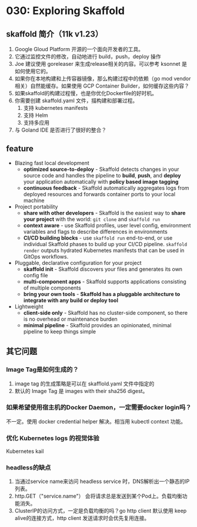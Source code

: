 # 030: Exploring Skaffold

## skaffold 简介（11k v1.23）

1. Google Gloud Platform 开源的一个面向开发者的工具。
2. 它通过监控文件的修改，自动地进行 build，push，deploy 操作
3. Joe 建议使用 goreleaser 来生成release相关的内容。可以参考 ksonnet 是如何使用它的。
4. 如果你在本地构建和上传容器镜像，那么构建过程中的依赖（go mod vendor 相关）自然能缓存。如果使用 GCP Container Builder，如何缓存这些内容？
5. 如果skaffold的构建过程慢，也是你优化Dockerfile的好时机。
6. 你需要创建 skaffold.yaml 文件，描构建和部署过程。
   1. 支持 kubernetes manifests
   2. 支持 Helm
   3. 支持多应用
7. 与 Goland IDE 是否进行了很好的整合？

## feature

- Blazing fast local development
  - **optimized source-to-deploy** - Skaffold detects changes in your source code and handles the pipeline to **build**, **push**, and **deploy** your application automatically with **policy based image tagging**
  - **continuous feedback** - Skaffold automatically aggregates logs from deployed resources and forwards container ports to your local machine
- Project portability
  - **share with other developers** - Skaffold is the easiest way to **share your project** with the world: `git clone` and `skaffold run`
  - **context aware** - use Skaffold profiles, user level config, environment variables and flags to describe differences in environments
  - **CI/CD building blocks** - use `skaffold run` end-to-end, or use individual Skaffold phases to build up your CI/CD pipeline. `skaffold render` outputs hydrated Kubernetes manifests that can be used in GitOps workflows.
- Pluggable, declarative configuration for your project
  - **skaffold init** - Skaffold discovers your files and generates its own config file
  - **multi-component apps** - Skaffold supports applications consisting of multiple components
  - **bring your own tools** - **Skaffold has a pluggable architecture to integrate with any build or deploy tool**
- Lightweight
  - **client-side only** - Skaffold has no cluster-side component, so there is no overhead or maintenance burden
  - **minimal pipeline** - Skaffold provides an opinionated, minimal pipeline to keep things simple

## 其它问题

### Image Tag是如何生成的？

1. image tag 的生成策略是可以在 skafflold.yaml 文件中指定的
2. 默认的 Image Tag 是 images with their sha256 digest。

### 如果希望使用宿主机的Docker Daemon，一定需要docker login吗？

不一定。使用 docker credential helper 解决。相当用 kubectl context 功能。

### 优化 Kubernetes logs 的视觉体验

Kubernetes kail

### headless的缺点

1. 当通过service name来访问 headless service 时，DNS解析出一个静态的IP列表。
2. http.GET（"service.name"） 会将请求总是发送到某个Pod上。负载均衡功能消失。
3. ClusterIP的访问方式，一定是负载均衡的吗？go http client 默认使用 keep alive的连接方式，http client 发送请求时会优先复用连接。



### 